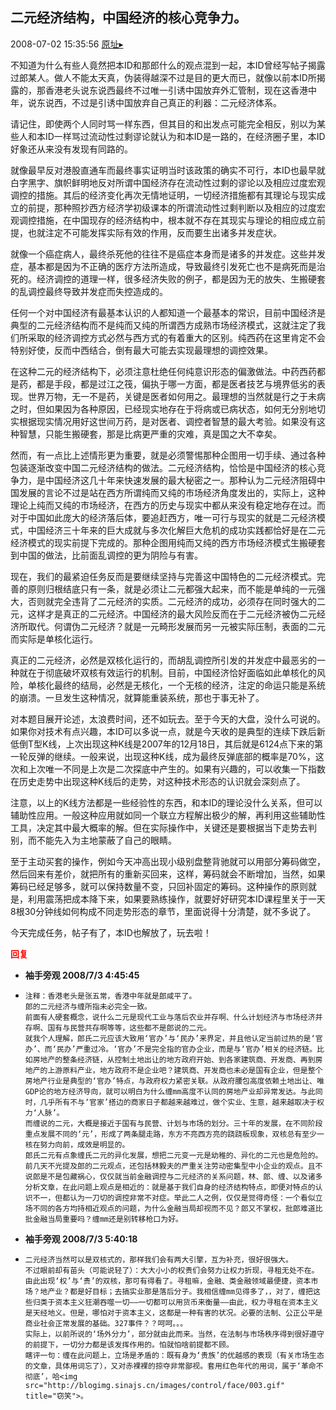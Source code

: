 ## 二元经济结构，中国经济的核心竞争力。
2008-07-02 15:35:56
[原址▸](http://www.fxgan.com/chan_time/2008_07_12/1076.htm)


不知道为什么有些人竟然把本ID和那郎什么的观点混到一起，本ID曾经写帖子揭露过郎某人。做人不能太天真，伪装得越深不过是目的更大而已，就像以前本ID所揭露的，那香港老头说东说西最终不过唯一引诱中国放弃外汇管制，现在这香港中年，说东说西，不过是引诱中国放弃自己真正的利器：二元经济体系。

请记住，即使两个人同时骂一样东西，但其目的和出发点可能完全相反，别以为某些人和本ID一样骂过流动性过剩谬论就认为和本ID是一路的，在经济圈子里，本ID好象还从来没有发现有同路的。

就像最早反对港股直通车而最终事实证明当时该政策的确实不可行，本ID也最早就白字黑字、旗帜鲜明地反对所谓中国经济存在流动性过剩的谬论以及相应过度宏观调控的措施。其后的经济变化再次无情地证明，一切经济措施都有其理论与现实成立的前提，那种照抄西方经济学初级课本的所谓流动性过剩判断以及相应的过度宏观调控措施，在中国现存的经济结构中，根本就不存在其现实与理论的相应成立前提，也就注定不可能发挥实际有效的作用，反而要生出诸多并发症状。

就像一个癌症病人，最终杀死他的往往不是癌症本身而是诸多的并发症。这些并发症，基本都是因为不正确的医疗方法所造成，导致最终引发死亡也不是病死而是治死的。经济调控的道理一样，很多经济失败的例子，都是因为无的放失、生搬硬套的乱调控最终导致并发症而失控造成的。

任何一个对中国经济有最基本认识的人都知道一个最基本的常识，目前中国经济是典型的二元经济结构而不是纯而又纯的所谓西方成熟市场经济模式，这就注定了我们所采取的经济调控方式必然与西方式的有着重大的区别。纯西药在这里肯定不会特别好使，反而中西结合，倒有最大可能去实现最理想的调控效果。

在这种二元的经济结构下，必须注意杜绝任何纯意识形态的偏激做法。中药西药都是药，都是手段，都是过江之筏，偏执于哪一方面，都是医者技艺与境界低劣的表现。世界万物，无一不是药，关键是医者如何用之。最理想的当然就是行之于未病之时，但如果因为各种原因，已经现实地存在于将病或已病状态，如何无分别地切实根据现实情况用好这世间万药，是对医者、调控者智慧的最大考验。如果没有这种智慧，只能生搬硬套，那是比病更严重的灾难，真是国之大不幸矣。

然而，有一点比上述情形更为重要，就是必须警惕那种企图用一切手续、通过各种包装逐渐改变中国二元经济结构的做法。二元经济结构，恰恰是中国经济的核心竞争力，是中国经济这几十年来快速发展的最大秘密之一。那种认为二元经济阻碍中国发展的言论不过是站在西方所谓纯而又纯的市场经济角度发出的，实际上，这种理论上纯而又纯的市场经济，在西方的历史与现实中都从来没有稳定地存在过。而对于中国如此庞大的经济落后体，要追赶西方，唯一可行与现实的就是二元经济模式，中国经济三十年来的巨大成就与多次化解巨大危机的成功实践都恰好是在二元经济模式的现实前提下完成的。那种企图用纯而又纯的西方市场经济模式生搬硬套到中国的做法，比前面乱调控的更为阴险与有害。

现在，我们的最紧迫任务反而是要继续坚持与完善这中国特色的二元经济模式。完善的原则归根结底只有一条，就是必须让二元都强大起来，而不能是单纯的一元强大，否则就完全违背了二元经济的实质。二元经济的成功，必须存在同时强大的二元，这样才是真正的二元经济。中国经济的最大风险反而在于二元经济被伪二元经济所取代。何谓伪二元经济？就是一元畸形发展而另一元被实际压制，表面的二元而实际是单核化运行。

真正的二元经济，必然是双核化运行的，而胡乱调控所引发的并发症中最恶劣的一种就在于彻底破坏双核有效运行的机制。目前，中国经济恰好面临如此单核化的风险，单核化最终的结局，必然是无核化，一个无核的经济，注定的命运只能是系统的崩溃。一旦发生这种情况，就算能重装系统，那也于事无补了。

对本题目展开论述，太浪费时间，还不如玩去。至于今天的大盘，没什么可说的。如果你对技术有点兴趣，本ID可以多说一点，就是今天收的是典型的连续下跌后新低倒T型K线，上次出现这种K线是2007年的12月18日，其后就是6124点下来的第一轮反弹的继续。一般来说，出现这种K线，成为最终反弹底部的概率是70%，这次和上次唯一不同是上次是二次探底中产生的。如果有兴趣的，可以收集一下指数在历史走势中出现这种K线后的走势，对这种技术形态的认识就会深刻点了。

注意，以上的K线方法都是一些经验性的东西，和本ID的理论没什么关系，但可以辅助性应用。一般这种应用就如同一个联立方程解出极少的解，再利用这些辅助性工具，决定其中最大概率的解。但在实际操作中，关键还是要根据当下走势去判别，而不能先入为主地蒙蔽了自己的眼睛。

至于主动买套的操作，例如今天冲高出现小级别盘整背驰就可以用部分筹码做空，然后回来有差价，就把所有的重新买回来，这样，筹码就会不断增加，当然，如果筹码已经足够多，就可以保持数量不变，只回补固定的筹码。这种操作的原则就是，利用震荡把成本降下来，如果要熟练操作，就要好好研究本ID课程里关于一天8根30分钟线如何构成不同走势形态的章节，里面说得十分清楚，就不多说了。

今天完成任务，帖子有了，本ID也解放了，玩去啦！




<font color='red'>**回复**</font>


- **袖手旁观 2008/7/3 4:45:45**
- ```
  注释：香港老头是张五常，香港中年就是郎咸平了。
  郎的二元经济与缠所指未必完全一致。
  前面有人硬套概念，说什么二元是现代工业与落后农业并存啊、什么计划经济与市场经济并存啊、国有与民营共存啊等等，这些都不是郎说的二元。
  就我个人理解，郎氏二元应该大致用‘官办’与‘民办’来界定，并且他认定当前过热的是‘官办’、而‘民办’严重过冷。‘官办’不是完全指的官办企业，而是与‘官办’相关的经济链。比如房地产的整条经济链，从控制土地出让的地方政府开始、到各家建筑商、开发商、再到房地产的上游原料产业，地方政府不是企业吧？建筑商、开发商也未必是国有企业，但是整个房地产行业是典型的‘官办’特点，与政府权力紧密关联。从政府腰包高度依赖土地出让、唯GDP论的地方经济导向，就可以明白为什么缠mm高度不认同的房地产业却异常发达。与此同时，几乎所有不与‘官家’搭边的商家日子都越来越难过，做个实业、生意，越来越取决于权力‘人脉’。
  而缠说的二元，大概是接近于国有与民营、计划与市场的划分。三十年的发展，在不同阶段重点发展不同的‘元’，形成了两条腿走路，东方不亮西方亮的跷跷板现象，双核总有至少一核在努力向前，成效是明显的。
  郎氏二元有点象缠氏二元的异化发展，想把二元变一元是幼稚的、异化的二元也是危险的。
  前几天不光提及郎的二元观点，还包括林毅夫的严重关注劳动密集型中小企业的观点。且不说郎是不是包藏祸心，仅仅就当前金融调控与二元经济的关系问题，林、郎、缠、以及诸多分析文章，在此问题上观点是相近的：就是基于我们自身的经济结构特点，即便对特点的认识不一，但都认为一刀切的调控非常不对症。举此二人之例，仅仅是觉得奇怪：一个看似立场不同的各方均持相近观点的问题，为什么金融当局却视而不见？郎又不掌权，批郎难道比批金融当局重要吗？缠mm还是别转移枪口为好。
  ```
- **袖手旁观 2008/7/3 5:40:18**
- ```
  二元经济当然可以是双核式的，那样我们会有两大引擎，互为补充，很好很强大。
  不过眼前却有苗头（可能说轻了）：大大小小的权贵们会努力让权力折现，寻租无处不在。由此出现‘权’与‘贵’的双核，那可有得看了。寻租嘛，金融、类金融领域最便捷，资本市场？地产业？都是好目标；去搞实业那是落后分子。我相信缠mm见得多了，，对了，缠把这些归类于资本主义狂潮吞噬一切――一切都可以用货币来衡量――由此，权力寻租在资本主义是天经地义。但是，哪怕对于资本主义，这都是一种有害的状况。必要的法制、公正公平是商业社会正常发展的基础。327事件？？呵呵。。。
  实际上，以前所说的‘场外分力’，部分就由此而来。当然，在法制与市场秩序得到很好遵守的前提下，一切分力都是该发挥作用的。怕就怕啥前提都不顾。
  瞎评一句：缠在此问题上，立场是矛盾的：既有身为‘贵族’的优越感的表现（有关市场生态的文章，具体用词忘了），又对赤裸裸的掠夺非常鄙视。套用红色年代的用词，属于‘革命不彻底’，哈<img src="http://blogimg.sinajs.cn/images/control/face/003.gif" title="窃笑">。
  ```
